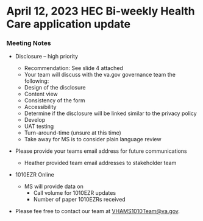# April 12, 2023 HEC Bi-weekly Health Care application update

### Meeting Notes

- Disclosure – high priority
     - Recommendation:  See slide 4 attached
     - Your team will discuss with the va.gov governance team the following:
     - Design of the disclosure
     - Content view
     - Consistency of the form
     - Accessibility
     - Determine if the disclosure will be linked similar to the privacy policy
     - Develop
     - UAT testing
     - Turn-around-time (unsure at this time)
     - Take away for MS is to consider plain language review

- Please provide your teams email address for future communications
     - Heather provided team email addresses to stakeholder team
 

- 1010EZR Online
     - MS will provide data on
          - Call volume for 1010EZR updates
          - Number of paper 1010EZRs received
 

- Please fee free to contact our team at VHAMS1010Team@va.gov.
